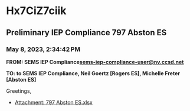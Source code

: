 # Hx7CiZ7ciik
## Preliminary IEP Compliance 797 Abston ES
### May 8, 2023, 2:34:42 PM
**FROM: SEMS IEP Compliance<sems-iep-compliance-user@nv.ccsd.net>**

**TO: to SEMS IEP Compliance, Neil Goertz [Rogers ES], Michelle Freter [Abston ES]**


Greetings, 





* [Attachment: 797 Abston ES.xlsx](Hx7CiZ7ciik-attachment-1.xlsx)
